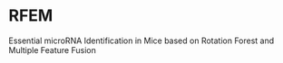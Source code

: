 # RFEM
 Essential microRNA Identification in Mice based on Rotation Forest and Multiple Feature Fusion
